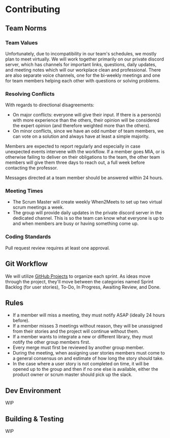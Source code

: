 <!-- markdownlint-disable -->
<!-- textlint-disable -->

# Contributing

## Team Norms

### Team Values

Unfortunately, due to incompatibility in our team's schedules, we mostly plan to meet virtually. We will work together primarily on our private discord server, which has channels for important links, questions, daily updates, and meeting notes which will our workplace clean and professional. There are also separate voice channels, one for the bi-weekly meetings and one for team members helping each other with questions or solving problems.

### Resolving Conflicts

With regards to directional disagreements:
- On major conflicts: everyone will give their input. If there is a person(s) with more experience than the others, their opinion will be considered the expert opinion (and therefore weighted more than the others).
- On minor conflicts, since we have an odd number of team members, we can vote on a solution and always have at least a simple majority.

Members are expected to report regularly and especially in case unexpected events intervene with the workflow. If a member goes MIA, or is otherwise failing to deliver on their obligations to the team, the other team members will give them three days to reach out, a full week before contacting the professor.

Messages directed at a team member should be answered within 24 hours.

### Meeting Times

- The Scrum Master will create weekly When2Meets to set up two virtual scrum meetings a week.
- The group will provide daily updates in the private discord server in the dedicated channel. This is so the team can know what everyone is up to and when members are busy or having something come up.

### Coding Standards

Pull request review requires at least one approval.

## Git Workflow

We will utilize [GitHub Projects](https://github.com/agiledev-students-fall2022/final-project-team-study-buddy/projects) to organize each sprint. As ideas move through the project, they'll move between the categories named Sprint Backlog (for user stories), To-Do, In Progress, Awaiting Review, and Done.

## Rules

- If a member will miss a meeting, they must notify ASAP (ideally 24 hours before).
- If a member misses 3 meetings without reason, they will be unassigned from their stories and the project will continue without them.
- If a member wants to integrate a new or different library, they must notify the other group members first.
- Every merge must first be reviewed by another group member.
- During the meeting, when assigning user stories members must come to a general consensus on and estimate of how long the story should take.
- In the case where a user story is not completed on time, it will be opened up to the group and then if no one else is available, either the product owner or scrum master should pick up the slack.

## Dev Environment

WIP

## Building & Testing

WIP
